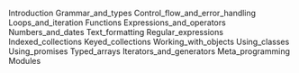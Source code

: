 Introduction
Grammar_and_types
Control_flow_and_error_handling
Loops_and_iteration
Functions
Expressions_and_operators
Numbers_and_dates
Text_formatting
Regular_expressions
Indexed_collections
Keyed_collections
Working_with_objects
Using_classes
Using_promises
Typed_arrays
Iterators_and_generators
Meta_programming
Modules